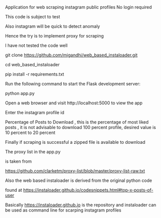 Application for web scraping instagram public profiles
No login required

This code is subject to test

Also instagram will be quick to detect anomaly

Hence the try is to implement proxy for scraping

I have not tested the code well

git clone https://github.com/migandhi/web_based_instaloader.git

cd web_based_instaloader

pip install -r requirements.txt

Run the following command to start the Flask development server:

python app.py

Open a web browser and visit http://localhost:5000 to view the app

Enter the instagram profile id

Percentage of Posts to Download  , this is the percentage of most liked posts , it is not advisable to download 100 percent profile, desired value is 10 percent to 20 percent

Finally if scraping is successful a zipped file is available to download

The proxy list in the app.py 

is taken from

https://github.com/clarketm/proxy-list/blob/master/proxy-list-raw.txt

Also the web based instaloader is derived from the original python code

found at https://instaloader.github.io/codesnippets.html#top-x-posts-of-user

Basically https://instaloader.github.io is the repository and instaloader can be used as command line for scarping instagram profiles
